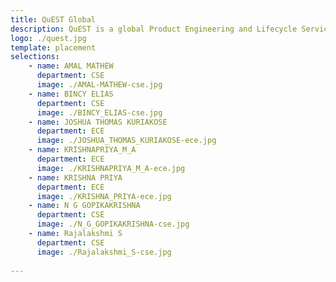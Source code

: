 ```yaml
---
title: QuEST Global 
description: QuEST is a global Product Engineering and Lifecycle Services Company and for over 25 years, we have enabled our customers Create The Frontier by advancing the way people live, work, travel and engage with each other. 
logo: ./quest.jpg
template: placement
selections:
    - name: AMAL MATHEW
      department: CSE
      image: ./AMAL-MATHEW-cse.jpg
    - name: BINCY ELIAS
      department: CSE
      image: ./BINCY_ELIAS-cse.jpg
    - name: JOSHUA THOMAS KURIAKOSE
      department: ECE
      image: ./JOSHUA_THOMAS_KURIAKOSE-ece.jpg
    - name: KRISHNAPRIYA_M_A
      department: ECE
      image: ./KRISHNAPRIYA_M_A-ece.jpg
    - name: KRISHNA PRIYA
      department: ECE
      image: ./KRISHNA_PRIYA-ece.jpg
    - name: N G GOPIKAKRISHNA
      department: CSE
      image: ./N_G_GOPIKAKRISHNA-cse.jpg
    - name: Rajalakshmi S
      department: CSE
      image: ./Rajalakshmi_S-cse.jpg
      
---
```

